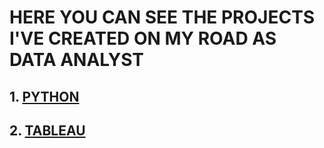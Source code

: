 # HERE YOU CAN SEE THE PROJECTS I'VE CREATED  ON MY ROAD AS DATA ANALYST

## 1. [PYTHON](https://github.com/lilqasr/Projects/tree/main/Projects_list/Python)

## 2. [TABLEAU](https://public.tableau.com/app/profile/lilqasr88)


